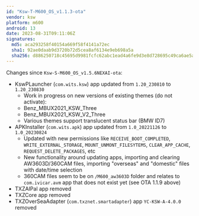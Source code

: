 ```yaml
---
id: "Ksw-T-M600_OS_v1.1.3-ota"
vendor: ksw
platform: m600
android: 13
date: 2023-08-31T09:11:06Z
signatures:
  md5: aca293258f40154a669f58f4141a72ec
  sha1: 92ae0daab9d3720b72d5cea8af6134e9eb698a5a
  sha256: d886250718c45695d9981fcfc62abc1ead4a6fe9d3e8d728695c49ca6ae5ad0e
---
```

Changes since `Ksw-S-M600_OS_v1.5.6NEXAI-ota`:
- KswPLauncher (`com.wits.ksw`)  app updated from `1.20_230810` to `1.20_230830`
    - Work in progress on new versions of existing themes (do not activate):
    - Benz_MBUX2021_KSW_Three
    - Benz_MBUX2021_KSW_V2_Three
    - Various themes support translucent status bar (BMW ID7)
- APKInstaller (`com.wits.apk`) app updated from `1.0_20221126` to `1.0_20230824`
    - Updated with new permissions like `RECEIVE_BOOT_COMPLETED`, `WRITE_EXTERNAL_STORAGE`, `MOUNT_UNMONT_FILESYTEMS`, `CLEAR_APP_CACHE`, `REQUEST_DELETE_PACKAGES`, etc
    - New functionality around updating apps, importing and clearing AW3603D/360CAM files, importing "overseas" and "domestic" files with date/time selection
    - 360CAM files seem to be on `/M600_aw3603D` folder and relates to `com.ivicar.avm` app that does not exist yet (see OTA 1.1.9 above)
- TXZAIPal app removed
- TXZCore app removed
- TXZOverSeaAdapter (`com.txznet.smartadapter`) app `YC-KSW-A-4.0.0` removed
